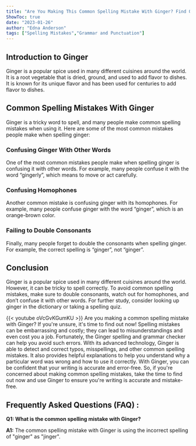 ```yaml
---
title: "Are You Making This Common Spelling Mistake With Ginger? Find Out Now!"
ShowToc: true 
date: "2023-01-26"
author: "Edna Anderson" 
tags: ["Spelling Mistakes","Grammar and Punctuation"]
---
```

## Introduction to Ginger

Ginger is a popular spice used in many different cuisines around the world. It is a root vegetable that is dried, ground, and used to add flavor to dishes. It is known for its unique flavor and has been used for centuries to add flavor to dishes.

## Common Spelling Mistakes With Ginger

Ginger is a tricky word to spell, and many people make common spelling mistakes when using it. Here are some of the most common mistakes people make when spelling ginger:

### Confusing Ginger With Other Words

One of the most common mistakes people make when spelling ginger is confusing it with other words. For example, many people confuse it with the word “gingerly”, which means to move or act carefully.

### Confusing Homophones

Another common mistake is confusing ginger with its homophones. For example, many people confuse ginger with the word “ginger”, which is an orange-brown color.

### Failing to Double Consonants

Finally, many people forget to double the consonants when spelling ginger. For example, the correct spelling is “ginger”, not “ginger”.

## Conclusion

Ginger is a popular spice used in many different cuisines around the world. However, it can be tricky to spell correctly. To avoid common spelling mistakes, make sure to double consonants, watch out for homophones, and don’t confuse it with other words. For further study, consider looking up ginger in the dictionary or taking a spelling quiz.

{{< youtube oVcGvKGumKU >}} 
Are you making a common spelling mistake with Ginger? If you're unsure, it's time to find out now! Spelling mistakes can be embarrassing and costly; they can lead to misunderstandings and even cost you a job. Fortunately, the Ginger spelling and grammar checker can help you avoid such errors. With its advanced technology, Ginger is able to detect and correct typos, misspellings, and other common spelling mistakes. It also provides helpful explanations to help you understand why a particular word was wrong and how to use it correctly. With Ginger, you can be confident that your writing is accurate and error-free. So, if you're concerned about making common spelling mistakes, take the time to find out now and use Ginger to ensure you're writing is accurate and mistake-free.

## Frequently Asked Questions (FAQ) :
**Q1: What is the common spelling mistake with Ginger?**

**A1:** The common spelling mistake with Ginger is using the incorrect spelling of "ginger" as "jinger".





